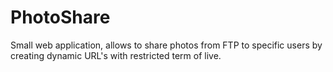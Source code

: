 PhotoShare
==========

Small web application, allows to share photos from FTP to specific users by creating dynamic URL's with restricted term of live.
